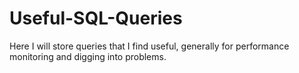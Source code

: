 # Useful-SQL-Queries

Here I will store queries that I find useful, generally for performance monitoring and digging into problems.
